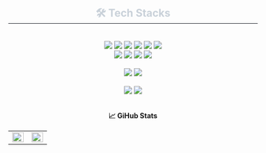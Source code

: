 
<div align= "center">
    <h2 style="border-bottom: 1px solid #21262d; color: #c9d1d9;"> 🛠️ Tech Stacks </h2> <br> 
    <div style="margin: 0 auto; text-align: center;" align= "center"> <img src="https://img.shields.io/badge/HTML5-E34F26?style=for-the-badge&logo=HTML5&logoColor=white">
          <img src="https://img.shields.io/badge/CSS3-1572B6?style=for-the-badge&logo=CSS3&logoColor=white">
          <img src="https://img.shields.io/badge/Javascript-F7DF1E?style=for-the-badge&logo=Javascript&logoColor=white">
        <img src="https://img.shields.io/badge/Typescript-3178c6?style=for-the-badge&logo=Typescript&logoColor=white"/>
          <img src="https://img.shields.io/badge/React-61DAFB?style=for-the-badge&logo=React&logoColor=white">
         <img src="https://img.shields.io/badge/Next.js-000000?style=for-the-badge&logo=Next.js&logoColor=white">
         <br/>
       <img src="https://img.shields.io/badge/TanStack%20Query-FF4154?style=for-the-badge&logo=react-query&logoColor=white">
                  <img src="https://img.shields.io/badge/Sass-CC6699?style=for-the-badge&logo=Sass&logoColor=white"/>
         <img src="https://img.shields.io/badge/Tailwind_CSS-grey?style=for-the-badge&logo=tailwind-css&logoColor=38B2AC"/>
         <img src="https://img.shields.io/badge/styled components-DB7093?style=for-the-badge&logo=styled-components&logoColor=white"/>
         <br/>
         <br/>
         <img src="https://img.shields.io/badge/Java-ED8B00?style=for-the-badge&logo=openjdk&logoColor=white"/>
         <img src="https://img.shields.io/badge/Spring-6DB33F?style=for-the-badge&logo=Spring&logoColor=white">
         <br/>
         <br/>
         <img src="https://img.shields.io/badge/Subversion-809CC9?style=for-the-badge&logo=subversion&logoColor=white">
         <img src="https://img.shields.io/badge/Git-F05032?style=for-the-badge&logo=git&logoColor=white"/>
          </div>
    </div>
    <br/>
    <div align= "center"> 
 <p align="center"><b>📈 GiHub Stats</b></p>
<p align="center">
  <table>
    <tr>
      <td align="top" width="50%">
      <img src="https://github-readme-stats.vercel.app/api?username=PJW980921&count_private=true&show_icons=true&theme=buefy&hide_border=true" align="left" style="width: 100%" />
      </td>
      <td align="top" width="50%">
        <img src="https://github-readme-stats.vercel.app/api/top-langs/?username=PJW980921&hide=jupyter%20notebook&layout=compact&hide_border=true" align="left" style="width: 100%" />
      </td>
    </tr>
  </table>
</p>
    </div>
    
